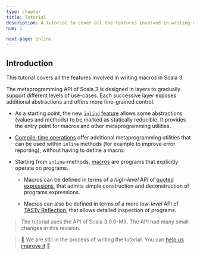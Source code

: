 ```yaml
---
type: chapter
title: Tutorial
description: A tutorial to cover all the features involved in writing macros in Scala 3.
num: 1

next-page: inline
---
```


## Introduction

This tutorial covers all the features involved in writing macros in Scala 3.

The metaprogramming API of Scala 3 is designed in layers to gradually
support different levels of use-cases. Each successive layer exposes additional
abstractions and offers more fine-grained control.

- As a starting point, the new [`inline` feature](inline) allows some abstractions (values and methods) to be marked as statically reducible.
  It provides the entry point for macros and other metaprogramming utilities.

- [Compile-time operations](compiletime) offer additional metaprogramming utilities that can be used within `inline` methods (for example to improve error reporting), without having to define a macro.

- Starting from `inline`-methods, [macros](macros) are programs that explicitly operate on programs.

  - Macros can be defined in terms of a _high-level_ API of [quoted expressions](quotes), that admits simple construction and deconstruction of programs expressions.

  - Macros can also be defined in terms of a more _low-level_ API of [TASTy Reflection](tasty-reflection), that allows detailed inspection of programs.

> The tutorial uses the API of Scala 3.0.0-M3. The API had many small changes in this revision.

> 🚧 We are still in the process of writing the tutorial. You can [help us improve it][contributing] 🚧

[contributing]: /scala3/contribute-to-docs.html
